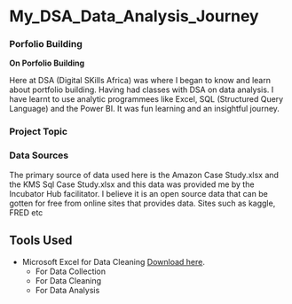 # My_DSA_Data_Analysis_Journey

### Porfolio Building
**On Porfolio Building**

Here at DSA (Digital SKills Africa) was where I began to know and learn about portfolio building. Having had classes with DSA on data analysis. I have learnt to use analytic programmees like Excel, SQL (Structured Query Language) and the Power BI. It was fun learning and an insightful journey.

### Project Topic

### Data Sources
The primary source of data used here is the Amazon Case Study.xlsx and the KMS Sql Case Study.xlsx and this data was provided me by the Incubator Hub facilitator. I believe it is an open source data that can be gotten for free from online sites that provides data. Sites such as kaggle, FRED etc

## Tools Used 
- Microsoft Excel for Data Cleaning [Download here](https://www.microsoft.com).
    - For Data Collection
    - For Data Cleaning
    - For Data Analysis
